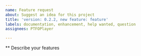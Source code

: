 ```yaml
---
name: Feature request
about: Suggest an idea for this project
title: 'version: 0.2.2, new feature: feature'
labels: documentation, enhancement, help wanted, question
assignees: PTFOPlayer

---
```


** Describe your features

